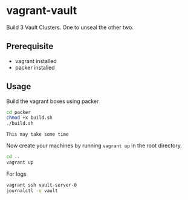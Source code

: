 # vagrant-vault

Build 3 Vault Clusters. One to unseal the other two.

## Prerequisite

- vagrant installed
- packer installed

## Usage

Build the vagrant boxes using packer

```bash
cd packer
chmod +x build.sh
./build.sh
```

`This may take some time`

Now create your machines by running `vagrant up` in the root directory.

```bash
cd ..
vagrant up
```

For logs

```bash
vagrant ssh vault-server-0
journalctl -u vault
```
